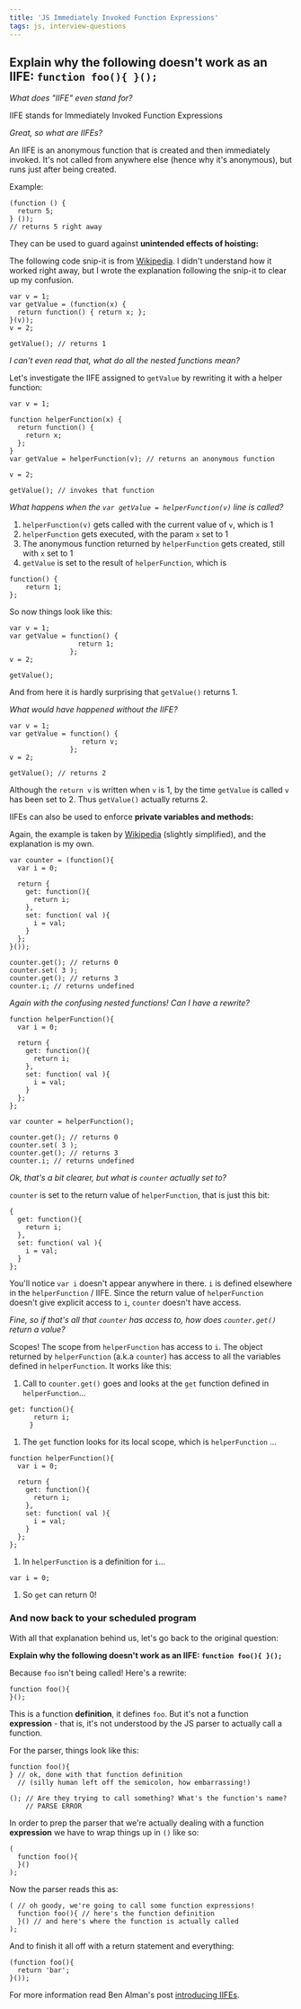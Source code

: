 ```yaml
---
title: 'JS Immediately Invoked Function Expressions'
tags: js, interview-questions
---
```


## Explain why the following doesn't work as an IIFE: `function foo(){ }();`

*What does "IIFE" even stand for?*

IIFE stands for Immediately Invoked Function Expressions

*Great, so what are IIFEs?*

An IIFE is an anonymous function that is created and then immediately invoked. It's not called from anywhere else (hence why it's anonymous), but runs just after being created.

Example:

```
(function () {
  return 5;
} ());
// returns 5 right away
```

They can be used to guard against **unintended effects of hoisting:**

The following code snip-it is from [Wikipedia](https://en.wikipedia.org/wiki/Immediately-invoked_function_expression#Evaluation_context). I didn't understand how it worked right away, but I wrote the explanation following the snip-it to clear up my confusion.

```
var v = 1;
var getValue = (function(x) {
  return function() { return x; };
}(v));
v = 2;

getValue(); // returns 1
```
*I can't even read that, what do all the nested functions mean?*

Let's investigate the IIFE assigned to `getValue` by rewriting it with a helper function:

```
var v = 1;

function helperFunction(x) {
  return function() {
    return x;
  };
}
var getValue = helperFunction(v); // returns an anonymous function

v = 2;

getValue(); // invokes that function
```

*What happens when the `var getValue = helperFunction(v)` line is called?*

1. `helperFunction(v)` gets called with the current value of `v`, which is 1
1. `helperFunction` gets executed, with the param `x` set to 1
1. The anonymous function returned by `helperFunction` gets created, still with `x` set to 1
1. `getValue` is set to the result of `helperFunction`, which is

  ```
  function() {
      return 1;
  };
  ```

So now things look like this:

```
var v = 1;
var getValue = function() {
                 return 1;
               };
v = 2;

getValue();
```
And from here it is hardly surprising that `getValue()` returns 1.

*What would have happened without the IIFE?*

```
var v = 1;
var getValue = function() {
                  return v;
               };
v = 2;

getValue(); // returns 2
```
Although the `return v` is written when `v` is 1, by the time `getValue` is called `v` has been set to 2. Thus `getValue()` actually returns 2.

IIFEs can also be used to enforce **private variables and methods:**

Again, the example is taken by [Wikipedia](https://en.wikipedia.org/wiki/Immediately-invoked_function_expression#Establishing_private_variables_and_accessors) (slightly simplified), and the explanation is my own.

```
var counter = (function(){
  var i = 0;

  return {
    get: function(){
      return i;
    },
    set: function( val ){
      i = val;
    }
  };
}());

counter.get(); // returns 0
counter.set( 3 );
counter.get(); // returns 3
counter.i; // returns undefined
```
*Again with the confusing nested functions! Can I have a rewrite?*


```
function helperFunction(){
  var i = 0;

  return {
    get: function(){
      return i;
    },
    set: function( val ){
      i = val;
    }
  };
};

var counter = helperFunction();

counter.get(); // returns 0
counter.set( 3 );
counter.get(); // returns 3
counter.i; // returns undefined
```
*Ok, that's a bit clearer, but what is `counter` actually set to?*

`counter` is set to the return value of `helperFunction`, that is just this bit:

```
{
  get: function(){
    return i;
  },
  set: function( val ){
    i = val;
  }
};
```

You'll notice `var i` doesn't appear anywhere in there. `i` is defined elsewhere in the `helperFunction` / IIFE. Since the return value of `helperFunction` doesn't give explicit access to `i`, `counter` doesn't have access.

*Fine, so if that's all that `counter` has access to, how does `counter.get()` return a value?*

Scopes! The scope from `helperFunction` has access to `i`. The object returned by `helperFunction` (a.k.a `counter`) has access to all the variables defined in `helperFunction`. It works like this:

1. Call to `counter.get()` goes and looks at the `get` function defined in `helperFunction`...

  ```
  get: function(){
        return i;
       }
  ```
1. The `get` function looks for its local scope, which is `helperFunction` ...

  ```
  function helperFunction(){
    var i = 0;

    return {
      get: function(){
        return i;
      },
      set: function( val ){
        i = val;
      }
    };
  };
  ```

1. In `helperFunction` is a definition for `i`...

  ```
  var i = 0;
  ```

1. So `get` can return 0!

### And now back to your scheduled program

With all that explanation behind us, let's go back to the original question:

**Explain why the following doesn't work as an IIFE: `function foo(){ }();`**

Because `foo` isn't being called! Here's a rewrite:

```
function foo(){
}();
```

This is a function **definition**, it defines `foo`. But it's not a function **expression** - that is, it's not understood by the JS parser to actually call a function.

For the parser, things look like this:

```
function foo(){
} // ok, done with that function definition
  // (silly human left off the semicolon, how embarrassing!)

(); // Are they trying to call something? What's the function's name?
    // PARSE ERROR
```

In order to prep the parser that we're actually dealing with a function **expression** we have to wrap things up in `()` like so:

```
(
  function foo(){
  }()
);
```
Now the parser reads this as:

```
( // oh goody, we're going to call some function expressions!
  function foo(){ // here's the function definition
  }() // and here's where the function is actually called
);
```
And to finish it all off with a return statement and everything:

```
(function foo(){
  return 'bar';
}());
```

For more information read Ben Alman's post [introducing IIFEs](http://benalman.com/news/2010/11/immediately-invoked-function-expression/).